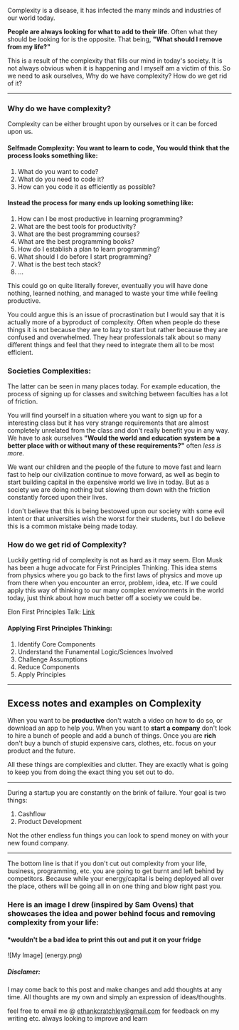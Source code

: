 Complexity is a disease, it has infected the many minds and industries of our world today.

**People are always looking for what to add to their life**. Often what they should be looking for is the opposite. That being, **"What should I remove from my life?"**

This is a result of the complexity that fills our mind in today's society. It is not always obvious when it is happening and I myself am a victim of this. So we need to ask ourselves, Why do we have complexity? How do we get rid of it?

---

### Why do we have complexity?

Complexity can be either brought upon by ourselves or it can be forced upon us.

#### Selfmade Complexity: You want to learn to code, You would think that the process looks something like:

1. What do you want to code?
2. What do you need to code it?
3. How can you code it as efficiently as possible?

#### Instead the process for many ends up looking something like:

1. How can I be most productive in learning programming?
2. What are the best tools for productivity?
3. What are the best programming courses?
4. What are the best programming books?
5. How do I establish a plan to learn programming?
6. What should I do before I start programming?
7. What is the best tech stack?
8. ...

This could go on quite literally forever, eventually you will have done nothing, learned nothing, and managed to waste your time while feeling productive. 

You could argue this is an issue of procrastination but I would say that it is actually more of a byproduct of complexity. Often when people do these things it is not because they are to lazy to start but rather because they are confused and overwhelmed. They hear professionals talk about so many different things and feel that they need to integrate them all to be most efficient.

### Societies Complexities:

The latter can be seen in many places today. For example education, the process of signing up for classes and switching between faculties has a lot of friction. 

You will find yourself in a situation where you want to sign up for a interesting class but it has very strange requirements that are almost completely unrelated from the class and don't really benefit you in any way. We have to ask ourselves **"Would the world and education system be a better place with or without many of these requirements?"** often *less is more.*

We want our children and the people of the future to move fast and learn fast to help our civilization continue to move forward, as well as begin to start building capital in the expensive world we live in today. But as a society we are doing nothing but slowing them down with the friction constantly forced upon their lives.

I don't believe that this is being bestowed upon our society with some evil intent or that universities wish the worst for their students, but I do believe this is a common mistake being made today.

### How do we get rid of Complexity?

Luckily getting rid of complexity is not as hard as it may seem. Elon Musk has been a huge advocate for First Principles Thinking. This idea stems from physics where you go back to the first laws of physics and move up from there when you encounter an error, problem, idea, etc. If we could apply this way of thinking to our many complex environments in the world today, just think about how much better off a society we could be.

[Link]: https://www.youtube.com/watch?v=NV3sBlRgzTI&pp=ygUhZWxvbiB0YWxrcyBhYm91dCBmaXJzdCBwcmluY2lwbGVz

Elon First Principles Talk: [Link]

#### Applying First Principles Thinking:
1. Identify Core Components
2. Understand the Funamental Logic/Sciences Involved
3. Challenge Assumptions
4. Reduce Components 
5. Apply Principles 

---

## Excess notes and examples on Complexity 

When you want to be **productive** don't watch a video on how to do so, or download an app to help you. When you want to **start a company** don't look to hire a bunch of people and add a bunch of things. Once you are **rich** don't buy a bunch of stupid expensive cars, clothes, etc. focus on your product and the future. 

All these things are complexities and clutter. They are exactly what is going to keep you from doing the exact thing you set out to do.  

---

During a startup you are constantly on the brink of failure. Your goal is two things:

1. Cashflow
2. Product Development   

Not the other endless fun things you can look to spend money on with your new found company.
   
---

The bottom line is that if you don't cut out complexity from your life, business, programming, etc. you are going to get burnt and left behind by competitors. Because while your energy/capital is being deployed all over the place, others will be going all in on one thing and blow right past you.

### Here is an image I drew (inspired by Sam Ovens) that showcases the idea and power behind focus and removing complexity from your life:
#### *wouldn't be a bad idea to print this out and put it on your fridge
![My Image] (energy.png)

##### Disclamer:

I may come back to this post and make changes and add thoughts at any time. All thoughts are my own and simply an expression of ideas/thoughts.

feel free to email me @ ethankcratchley@gmail.com for feedback on my writing etc. always looking to improve and learn
